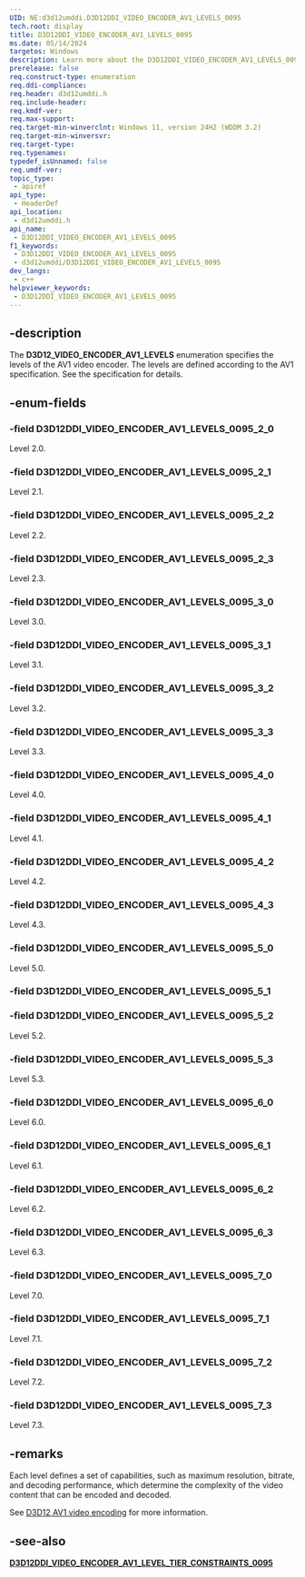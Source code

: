 ```yaml
---
UID: NE:d3d12umddi.D3D12DDI_VIDEO_ENCODER_AV1_LEVELS_0095
tech.root: display
title: D3D12DDI_VIDEO_ENCODER_AV1_LEVELS_0095
ms.date: 05/14/2024
targetos: Windows
description: Learn more about the D3D12DDI_VIDEO_ENCODER_AV1_LEVELS_0095 enumeration.
prerelease: false
req.construct-type: enumeration
req.ddi-compliance: 
req.header: d3d12umddi.h
req.include-header: 
req.kmdf-ver: 
req.max-support: 
req.target-min-winverclnt: Windows 11, version 24H2 (WDDM 3.2)
req.target-min-winversvr: 
req.target-type: 
req.typenames: 
typedef_isUnnamed: false
req.umdf-ver: 
topic_type:
 - apiref
api_type:
 - HeaderDef
api_location:
 - d3d12umddi.h
api_name:
 - D3D12DDI_VIDEO_ENCODER_AV1_LEVELS_0095
f1_keywords:
 - D3D12DDI_VIDEO_ENCODER_AV1_LEVELS_0095
 - d3d12umddi/D3D12DDI_VIDEO_ENCODER_AV1_LEVELS_0095
dev_langs:
 - c++
helpviewer_keywords:
 - D3D12DDI_VIDEO_ENCODER_AV1_LEVELS_0095
---
```


## -description

The **D3D12_VIDEO_ENCODER_AV1_LEVELS** enumeration specifies the levels of the AV1 video encoder. The levels are defined according to the AV1 specification. See the specification for details.

## -enum-fields

### -field D3D12DDI_VIDEO_ENCODER_AV1_LEVELS_0095_2_0

Level 2.0.

### -field D3D12DDI_VIDEO_ENCODER_AV1_LEVELS_0095_2_1

Level 2.1.

### -field D3D12DDI_VIDEO_ENCODER_AV1_LEVELS_0095_2_2

Level 2.2.

### -field D3D12DDI_VIDEO_ENCODER_AV1_LEVELS_0095_2_3

Level 2.3.

### -field D3D12DDI_VIDEO_ENCODER_AV1_LEVELS_0095_3_0

Level 3.0.

### -field D3D12DDI_VIDEO_ENCODER_AV1_LEVELS_0095_3_1

Level 3.1.

### -field D3D12DDI_VIDEO_ENCODER_AV1_LEVELS_0095_3_2

Level 3.2.

### -field D3D12DDI_VIDEO_ENCODER_AV1_LEVELS_0095_3_3

Level 3.3.

### -field D3D12DDI_VIDEO_ENCODER_AV1_LEVELS_0095_4_0

Level 4.0.

### -field D3D12DDI_VIDEO_ENCODER_AV1_LEVELS_0095_4_1

Level 4.1.

### -field D3D12DDI_VIDEO_ENCODER_AV1_LEVELS_0095_4_2

Level 4.2.

### -field D3D12DDI_VIDEO_ENCODER_AV1_LEVELS_0095_4_3

Level 4.3.

### -field D3D12DDI_VIDEO_ENCODER_AV1_LEVELS_0095_5_0

Level 5.0.

### -field D3D12DDI_VIDEO_ENCODER_AV1_LEVELS_0095_5_1

### -field D3D12DDI_VIDEO_ENCODER_AV1_LEVELS_0095_5_2

Level 5.2.

### -field D3D12DDI_VIDEO_ENCODER_AV1_LEVELS_0095_5_3

Level 5.3.

### -field D3D12DDI_VIDEO_ENCODER_AV1_LEVELS_0095_6_0

Level 6.0.

### -field D3D12DDI_VIDEO_ENCODER_AV1_LEVELS_0095_6_1

Level 6.1.

### -field D3D12DDI_VIDEO_ENCODER_AV1_LEVELS_0095_6_2

Level 6.2.

### -field D3D12DDI_VIDEO_ENCODER_AV1_LEVELS_0095_6_3

Level 6.3.

### -field D3D12DDI_VIDEO_ENCODER_AV1_LEVELS_0095_7_0

Level 7.0.

### -field D3D12DDI_VIDEO_ENCODER_AV1_LEVELS_0095_7_1

Level 7.1.

### -field D3D12DDI_VIDEO_ENCODER_AV1_LEVELS_0095_7_2

Level 7.2.

### -field D3D12DDI_VIDEO_ENCODER_AV1_LEVELS_0095_7_3

Level 7.3.

## -remarks

Each level defines a set of capabilities, such as maximum resolution, bitrate, and decoding performance, which determine the complexity of the video content that can be encoded and decoded.

See [D3D12 AV1 video encoding](/windows-hardware/drivers/display/video-encoding-d3d12-av1) for more information.

## -see-also

[**D3D12DDI_VIDEO_ENCODER_AV1_LEVEL_TIER_CONSTRAINTS_0095**](ns-d3d12umddi-d3d12ddi_video_encoder_av1_level_tier_constraints_0095.md)
